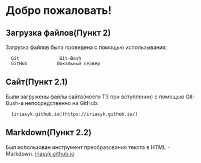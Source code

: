 Добро пожаловать!
=====================
Загрузка файлов(Пункт 2)
------------

Загрузка файлов была проведена с помощью использывания:

      Git               Git-Bash
      GitHub           Локальный сервер
Сайт(Пункт 2.1)
------------

Были загружены файлы сайта(моего ТЗ при вступлении) с помощью Git-Bush-а непосредственно на GitHub:

      [iriasyk.github.io](https://iriasyk.github.io/)
      
Markdown(Пункт 2.2)
-----------

Был использован инструмент преобразования текста в HTML - Markdown.
[iriasyk.github.io](https://iriasyk.github.io/)
